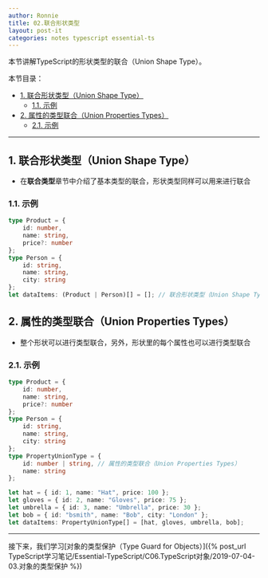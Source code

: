 ```yaml
---
author: Ronnie
title: 02.联合形状类型
layout: post-it
categories: notes typescript essential-ts
---
```


<!-- # 联合形状类型（Union Shape Type） -->
本节讲解TypeScript的形状类型的联合（Union Shape Type）。

本节目录：
<!-- TOC -->

- [1. 联合形状类型（Union Shape Type）](#1-联合形状类型union-shape-type)
    - [1.1. 示例](#11-示例)
- [2. 属性的类型联合（Union Properties Types）](#2-属性的类型联合union-properties-types)
    - [2.1. 示例](#21-示例)

<!-- /TOC -->

---

## 1. 联合形状类型（Union Shape Type）
- 在**联合类型**章节中介绍了基本类型的联合，形状类型同样可以用来进行联合

### 1.1. 示例

```typescript
type Product = {
    id: number,
    name: string,
    price?: number
};
type Person = {
    id: string,
    name: string,
    city: string
};
let dataItems: (Product | Person)[] = []; // 联合形状类型（Union Shape Type）
```

## 2. 属性的类型联合（Union Properties Types）
- 整个形状可以进行类型联合，另外，形状里的每个属性也可以进行类型联合

### 2.1. 示例

```typescript
type Product = {
    id: number,
    name: string,
    price?: number
};
type Person = {
    id: string,
    name: string,
    city: string
};
type PropertyUnionType = {
    id: number | string, // 属性的类型联合（Union Properties Types）
    name: string
};

let hat = { id: 1, name: "Hat", price: 100 };
let gloves = { id: 2, name: "Gloves", price: 75 };
let umbrella = { id: 3, name: "Umbrella", price: 30 };
let bob = { id: "bsmith", name: "Bob", city: "London" };
let dataItems: PropertyUnionType[] = [hat, gloves, umbrella, bob];
```

---

接下来，我们学习[对象的类型保护（Type Guard for Objects）]({% post_url TypeScript学习笔记/Essential-TypeScript/C06.TypeScript对象/2019-07-04-03.对象的类型保护 %})